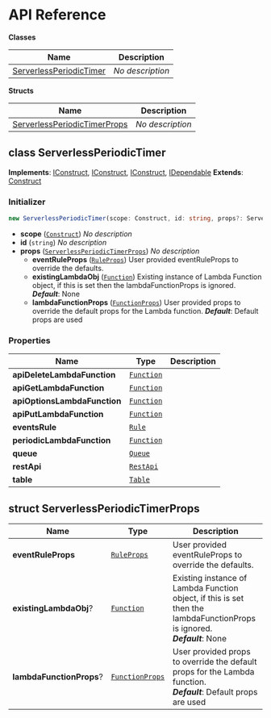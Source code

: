 # API Reference

**Classes**

Name|Description
----|-----------
[ServerlessPeriodicTimer](#code-serverlessperiodictimer)|*No description*


**Structs**

Name|Description
----|-----------
[ServerlessPeriodicTimerProps](#code-serverlessperiodictimerprops)|*No description*



## class ServerlessPeriodicTimer  <a id="code-serverlessperiodictimer"></a>



__Implements__: [IConstruct](#constructs-iconstruct), [IConstruct](#aws-cdk-core-iconstruct), [IConstruct](#constructs-iconstruct), [IDependable](#aws-cdk-core-idependable)
__Extends__: [Construct](#aws-cdk-core-construct)

### Initializer




```ts
new ServerlessPeriodicTimer(scope: Construct, id: string, props?: ServerlessPeriodicTimerProps)
```

* **scope** (<code>[Construct](#aws-cdk-core-construct)</code>)  *No description*
* **id** (<code>string</code>)  *No description*
* **props** (<code>[ServerlessPeriodicTimerProps](#code-serverlessperiodictimerprops)</code>)  *No description*
  * **eventRuleProps** (<code>[RuleProps](#aws-cdk-aws-events-ruleprops)</code>)  User provided eventRuleProps to override the defaults. 
  * **existingLambdaObj** (<code>[Function](#aws-cdk-aws-lambda-function)</code>)  Existing instance of Lambda Function object, if this is set then the lambdaFunctionProps is ignored. __*Default*__: None
  * **lambdaFunctionProps** (<code>[FunctionProps](#aws-cdk-aws-lambda-functionprops)</code>)  User provided props to override the default props for the Lambda function. __*Default*__: Default props are used



### Properties


Name | Type | Description 
-----|------|-------------
**apiDeleteLambdaFunction** | <code>[Function](#aws-cdk-aws-lambda-function)</code> | <span></span>
**apiGetLambdaFunction** | <code>[Function](#aws-cdk-aws-lambda-function)</code> | <span></span>
**apiOptionsLambdaFunction** | <code>[Function](#aws-cdk-aws-lambda-function)</code> | <span></span>
**apiPutLambdaFunction** | <code>[Function](#aws-cdk-aws-lambda-function)</code> | <span></span>
**eventsRule** | <code>[Rule](#aws-cdk-aws-events-rule)</code> | <span></span>
**periodicLambdaFunction** | <code>[Function](#aws-cdk-aws-lambda-function)</code> | <span></span>
**queue** | <code>[Queue](#aws-cdk-aws-sqs-queue)</code> | <span></span>
**restApi** | <code>[RestApi](#aws-cdk-aws-apigateway-restapi)</code> | <span></span>
**table** | <code>[Table](#aws-cdk-aws-dynamodb-table)</code> | <span></span>



## struct ServerlessPeriodicTimerProps  <a id="code-serverlessperiodictimerprops"></a>






Name | Type | Description 
-----|------|-------------
**eventRuleProps** | <code>[RuleProps](#aws-cdk-aws-events-ruleprops)</code> | User provided eventRuleProps to override the defaults.
**existingLambdaObj**? | <code>[Function](#aws-cdk-aws-lambda-function)</code> | Existing instance of Lambda Function object, if this is set then the lambdaFunctionProps is ignored.<br/>__*Default*__: None
**lambdaFunctionProps**? | <code>[FunctionProps](#aws-cdk-aws-lambda-functionprops)</code> | User provided props to override the default props for the Lambda function.<br/>__*Default*__: Default props are used



